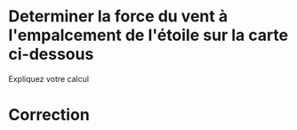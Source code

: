 # Determiner la force du vent à l'empalcement de l'étoile sur la carte ci-dessous
Expliquez votre calcul
# Correction
